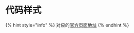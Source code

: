 # 代码样式

{% hint style="info" %}
对应的[官方页面地址](https://contributing.bitwarden.com/code-style/)
{% endhint %}

